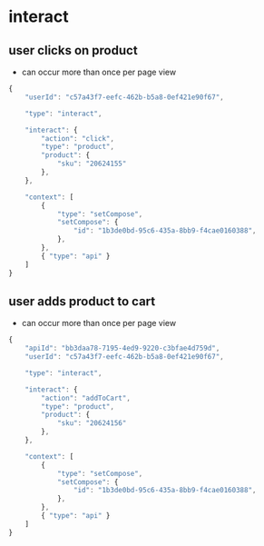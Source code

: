 # interact

## user clicks on product

* can occur more than once per page view

```javascript
{
	"userId": "c57a43f7-eefc-462b-b5a8-0ef421e90f67",

	"type": "interact",

	"interact": {
		"action": "click", 
		"type": "product",
		"product": {
			"sku": "20624155"
		},
	},

	"context": [
		{
			"type": "setCompose",
			"setCompose": {
				"id": "1b3de0bd-95c6-435a-8bb9-f4cae0160388",
			},
		},
		{ "type": "api" }
	]
}
```

## user adds product to cart

* can occur more than once per page view

```javascript
{
	"apiId": "bb3daa78-7195-4ed9-9220-c3bfae4d759d",
	"userId": "c57a43f7-eefc-462b-b5a8-0ef421e90f67",

	"type": "interact",

	"interact": {
		"action": "addToCart", 
		"type": "product",
		"product": {
			"sku": "20624156"
		},
	},

	"context": [
		{
			"type": "setCompose",
			"setCompose": {
				"id": "1b3de0bd-95c6-435a-8bb9-f4cae0160388",
			},
		},
		{ "type": "api" }
	]
}
```


